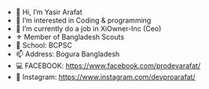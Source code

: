 - 👋 Hi, I’m Yasir Arafat
- 👀 I’m interested in Coding & programming
- 🌱 I’m currently do a job in XiOwner-Inc (Ceo)
- ⚜️ Member of Bangladesh Scouts
- 🏫 School: BCPSC
- 📫 Address: Bogura Bangladesh
- 💻 FACEBOOK: https://www.facebook.com/prodevarafat/
- 📱 Instagram: https://www.instagram.com/devproarafat/

<!---
proarafat/proarafat is a ✨ special ✨ repository because its `README.md` (this file) appears on your GitHub profile.
You can click the Preview link to take a look at your changes.
--->
